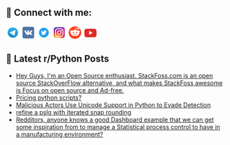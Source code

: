 ## 🔎 Connect with me:
[<img src="https://github.com/bullbesh/bullbesh/blob/main/images/Telegram.png" width="32" height="32" />](https://t.me/bullbesh)
[<img src="https://github.com/bullbesh/bullbesh/blob/main/images/VK.png" width="32" height="32" />](https://vk.com/bullbesh)
[<img src="https://github.com/bullbesh/bullbesh/blob/main/images/Twitter.png" width="32" height="32" />](https://twitter.com/bullbesh1)
[<img src="https://github.com/bullbesh/bullbesh/blob/main/images/Instagram.png" width="32" height="32" />](https://www.instagram.com/bullbesh)
[<img src="https://github.com/bullbesh/bullbesh/blob/main/images/Reddit.png" width="32" height="32" />](https://www.reddit.com/user/bullbesh)
[<img src="https://github.com/bullbesh/bullbesh/blob/main/images/YouTube.png" width="32" height="32" />](https://www.youtube.com/channel/UCtfjRs6uzgq5mfm8S06WTcg)

## 📕 Latest r/Python Posts
<!-- BLOG-POST-LIST:START -->
- [Hey Guys, I&#39;m an Open Source enthusiast. StackFoss.com is an open source StackOverFlow alternative, and what makes StackFoss awesome is Focus on open source and Ad-free.](https://www.reddit.com/r/Python/comments/11zb27l/hey_guys_im_an_open_source_enthusiast/)
- [Pricing python scripts?](https://www.reddit.com/r/Python/comments/11z9503/pricing_python_scripts/)
- [Malicious Actors Use Unicode Support in Python to Evade Detection](https://www.reddit.com/r/Python/comments/11z7e9q/malicious_actors_use_unicode_support_in_python_to/)
- [refine a pslg with iterated snap rounding](https://www.reddit.com/r/Python/comments/11z7d4b/refine_a_pslg_with_iterated_snap_rounding/)
- [Redditors, anyone knows a good Dashboard example that we can get some inspiration from to manage a Statistical process control to have in a manufacturing environment?](https://www.reddit.com/r/Python/comments/11z6xnm/redditors_anyone_knows_a_good_dashboard_example/)
<!-- BLOG-POST-LIST:END -->

